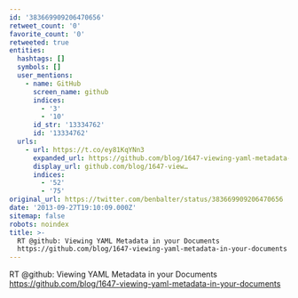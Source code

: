 ```yaml
---
id: '383669909206470656'
retweet_count: '0'
favorite_count: '0'
retweeted: true
entities:
  hashtags: []
  symbols: []
  user_mentions:
    - name: GitHub
      screen_name: github
      indices:
        - '3'
        - '10'
      id_str: '13334762'
      id: '13334762'
  urls:
    - url: https://t.co/ey81KqYNn3
      expanded_url: https://github.com/blog/1647-viewing-yaml-metadata-in-your-documents
      display_url: github.com/blog/1647-view…
      indices:
        - '52'
        - '75'
original_url: https://twitter.com/benbalter/status/383669909206470656
date: '2013-09-27T19:10:09.000Z'
sitemap: false
robots: noindex
title: >-
  RT @github: Viewing YAML Metadata in your Documents
  https://github.com/blog/1647-viewing-yaml-metadata-in-your-documents
---
```


RT @github: Viewing YAML Metadata in your Documents https://github.com/blog/1647-viewing-yaml-metadata-in-your-documents